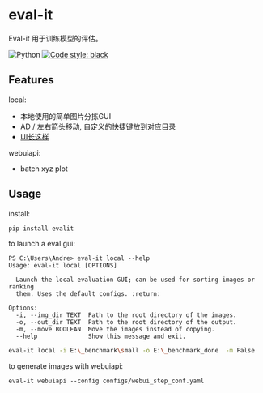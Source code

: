 # eval-it

Eval-it 用于训练模型的评估。

![Python](https://img.shields.io/badge/python-3.10-blue.svg) 
[![Code style: black](https://img.shields.io/badge/code%20style-black-000000.svg)](https://github.com/psf/black)


## Features

local:
- 本地使用的简单图片分拣GUI
- AD / 左右箭头移动, 自定义的快捷键放到对应目录
- [UI长这样](https://imgur.com/yjVnJvH)

webuiapi:
- batch xyz plot

## Usage

install:
```bash
pip install evalit
```

to launch a eval gui:
```
PS C:\Users\Andre> eval-it local --help
Usage: eval-it local [OPTIONS]

  Launch the local evaluation GUI; can be used for sorting images or ranking
  them. Uses the default configs. :return:

Options:
  -i, --img_dir TEXT  Path to the root directory of the images.
  -o, --out_dir TEXT  Path to the root directory of the output.
  -m, --move BOOLEAN  Move the images instead of copying.
  --help              Show this message and exit.
```
```bash
eval-it local -i E:\_benchmark\small -o E:\_benchmark_done  -m False
```

to generate images with webuiapi:
```
eval-it webuiapi --config configs/webui_step_conf.yaml
```
